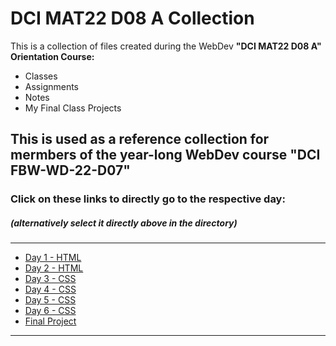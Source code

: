 # DCI MAT22 D08 A Collection

This is a collection of files created during the WebDev **"DCI MAT22 D08 A" Orientation Course:**

* Classes
* Assignments
* Notes
* My Final Class Projects

This is used as a reference collection for mermbers of the year-long WebDev course **"DCI FBW-WD-22-D07"**
---
### Click on these links to directly go to the respective day: 
##### (alternatively select it directly above in the directory)
---
* [Day 1 - HTML](./day_1_html/)
* [Day 2 - HTML](./day_2_html/)
* [Day 3 - CSS](./day_3_css/)
* [Day 4 - CSS](./day_4_css/)
* [Day 5 - CSS](./day_5_css/)
* [Day 6 - CSS](./day_6_css/website-example-by-gael/)
* [Final Project](./dci_mat22_d08a_my_first_project_manuel_fahrenholz/)
---
